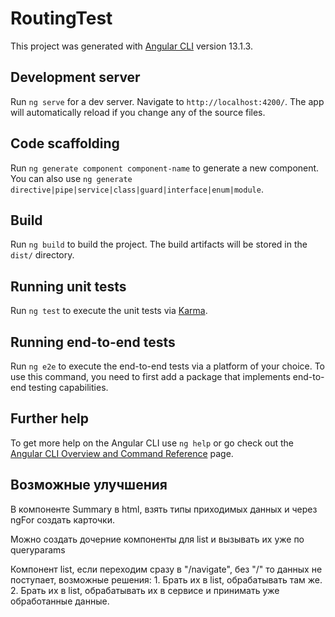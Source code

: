 # RoutingTest

This project was generated with [Angular CLI](https://github.com/angular/angular-cli) version 13.1.3.

## Development server

Run `ng serve` for a dev server. Navigate to `http://localhost:4200/`. The app will automatically reload if you change any of the source files.

## Code scaffolding

Run `ng generate component component-name` to generate a new component. You can also use `ng generate directive|pipe|service|class|guard|interface|enum|module`.

## Build

Run `ng build` to build the project. The build artifacts will be stored in the `dist/` directory.

## Running unit tests

Run `ng test` to execute the unit tests via [Karma](https://karma-runner.github.io).

## Running end-to-end tests

Run `ng e2e` to execute the end-to-end tests via a platform of your choice. To use this command, you need to first add a package that implements end-to-end testing capabilities.

## Further help

To get more help on the Angular CLI use `ng help` or go check out the [Angular CLI Overview and Command Reference](https://angular.io/cli) page.

## Возможные улучшения

В компоненте Summary в html, взять типы приходимых данных и через ngFor создать карточки. 

Можно создать дочерние компоненты для list и вызывать их уже по queryparams

Компонент list, если переходим сразу в "/navigate", без "/" то данных не поступает, возможные решения: 
    1. Брать их в list, обрабатывать там же.
    2. Брать их в list, обрабатывать их в сервисе и принимать уже обработанные данные.  